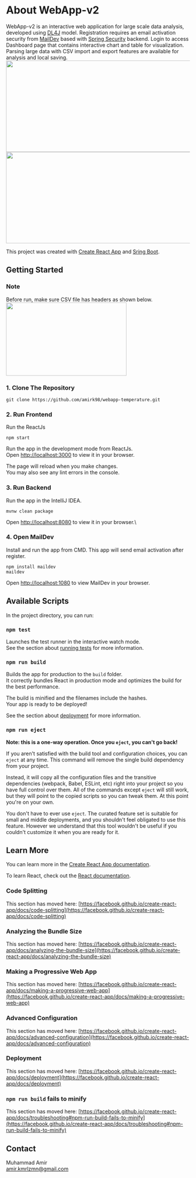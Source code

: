 # About WebApp-v2
WebApp-v2 is an interactive web application for large scale data analysis, developed using [DL4J](https://github.com/eclipse/deeplearning4j) model. Registration requires an email activation security from [MailDev](https://github.com/maildev/maildev) based with [Spring Security](https://spring.io/projects/spring-security) backend. Login to access Dashboard page that contains interactive chart and table for visualization. Parsing large data with CSV import and export features are available for analysis and local saving.\
<img src="https://user-images.githubusercontent.com/94233069/165340282-932ccb3a-7c16-410a-ae56-2832f8d8e246.png" height="250" width="600" >
<img src="https://user-images.githubusercontent.com/94233069/165340564-cb7b9e1c-1f95-4999-82ac-07f940a8b493.png" height="250" width="600" >

This project was created with [Create React App](https://github.com/facebook/create-react-app) and [Sring Boot](https://spring.io/projects/spring-boot).

## Getting Started
### Note
Before run, make sure CSV file has headers as shown below.\
<img src="https://user-images.githubusercontent.com/94233069/165473697-43dc8747-fe34-4a71-9267-1053f64b3de1.png" height="200" width="330" >

### 1. Clone The Repository
```
git clone https://github.com/amirk98/webapp-temperature.git
```

### 2. Run Frontend
Run the ReactJs
```
npm start
```
Run the app in the development mode from ReactJs.\
Open [http://localhost:3000](http://localhost:3000) to view it in your browser.

The page will reload when you make changes.\
You may also see any lint errors in the console.

### 3. Run Backend
Run the app in the IntelliJ IDEA.
```
mvnw clean package
```
Open [http://localhost:8080](http://localhost:8080) to view it in your browser.\

### 4. Open MailDev
Install and run the app from CMD. This app will send email activation after register.
```
npm install maildev
maildev
```
Open [http://localhost:1080](http://localhost:1080) to view MailDev in your browser.

## Available Scripts

In the project directory, you can run:

### `npm test`

Launches the test runner in the interactive watch mode.\
See the section about [running tests](https://facebook.github.io/create-react-app/docs/running-tests) for more information.

### `npm run build`

Builds the app for production to the `build` folder.\
It correctly bundles React in production mode and optimizes the build for the best performance.

The build is minified and the filenames include the hashes.\
Your app is ready to be deployed!

See the section about [deployment](https://facebook.github.io/create-react-app/docs/deployment) for more information.

### `npm run eject`

**Note: this is a one-way operation. Once you `eject`, you can't go back!**

If you aren't satisfied with the build tool and configuration choices, you can `eject` at any time. This command will remove the single build dependency from your project.

Instead, it will copy all the configuration files and the transitive dependencies (webpack, Babel, ESLint, etc) right into your project so you have full control over them. All of the commands except `eject` will still work, but they will point to the copied scripts so you can tweak them. At this point you're on your own.

You don't have to ever use `eject`. The curated feature set is suitable for small and middle deployments, and you shouldn't feel obligated to use this feature. However we understand that this tool wouldn't be useful if you couldn't customize it when you are ready for it.

## Learn More

You can learn more in the [Create React App documentation](https://facebook.github.io/create-react-app/docs/getting-started).

To learn React, check out the [React documentation](https://reactjs.org/).

### Code Splitting

This section has moved here: [https://facebook.github.io/create-react-app/docs/code-splitting](https://facebook.github.io/create-react-app/docs/code-splitting)

### Analyzing the Bundle Size

This section has moved here: [https://facebook.github.io/create-react-app/docs/analyzing-the-bundle-size](https://facebook.github.io/create-react-app/docs/analyzing-the-bundle-size)

### Making a Progressive Web App

This section has moved here: [https://facebook.github.io/create-react-app/docs/making-a-progressive-web-app](https://facebook.github.io/create-react-app/docs/making-a-progressive-web-app)

### Advanced Configuration

This section has moved here: [https://facebook.github.io/create-react-app/docs/advanced-configuration](https://facebook.github.io/create-react-app/docs/advanced-configuration)

### Deployment

This section has moved here: [https://facebook.github.io/create-react-app/docs/deployment](https://facebook.github.io/create-react-app/docs/deployment)

### `npm run build` fails to minify

This section has moved here: [https://facebook.github.io/create-react-app/docs/troubleshooting#npm-run-build-fails-to-minify](https://facebook.github.io/create-react-app/docs/troubleshooting#npm-run-build-fails-to-minify)

## Contact
Muhammad Amir\
amir.kmrlzmn@gmail.com
